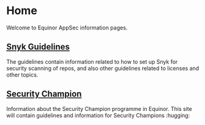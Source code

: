 # Home

Welcome to Equinor AppSec information pages.

## [Snyk Guidelines](snyk/index.md)
The guidelines contain information related to how to set up Snyk for security
scanning of repos, and also other guidelines related to licenses and other topics.

## [Security Champion](security-champion/index.md)
Information about the Security Champion programme in Equinor. This site will
contain guidelines and information for Security Champions :hugging: